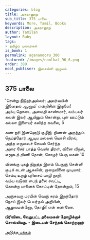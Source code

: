```yaml
---
categories: blog
title: அகநானூறு
sub_title: 375 பாலை
keywords: More, Tamil, Books
description: அகநானூறு
author: Tamilan
layout: Ruby
tags:
- தமிழ்ப் புலவர்கள்
is_book: 1
permalink: agananooru_380
featured: /images/noolkal_96_6.png
order: 380
nool_publiser: இசையினி குழுமம்
---
```



## 375 பாலை

'சென்று நீடுநர்அல்லர்; அவர்வயின்  
இனைதல் ஆனாய்' என்றிசின் இகுளை!  
அம்பு தொடை அமைதி காண்மார், வம்பலர்  
கலன் இலர் ஆயினும் கொன்று, புள் ஊட்டும்  
கல்லா இளையர் கலித்த கவலை, 5

கண நரி இனனொடு குழீஇ, நிணன் அருந்தும்  
நெய்த்தோர் ஆடிய மல்லல் மொசி விரல்,  
அத்த எருவைச் சேவல் சேர்ந்த  
அரை சேர் யாத்த வெண் திரள், வினை விறல்,  
எழூஉத் திணி தோள், சோழர் பெரு மகன் 10

விளங்கு புகழ் நிறுத்த இளம் பெருஞ் சென்னி  
குடிக் கடன் ஆகலின், குறைவினை முடிமார்,  
செம்பு உறழ் புரிசைப் பாழி நூறி,  
வம்ப வடுகர் பைந் தலை சவட்டி,  
கொன்ற யானைக் கோட்டின் தோன்றும், 15

அஞ்சுவரு மரபின் வெஞ் சுரம் இறந்தோர்  
நோய் இலர் பெயர்தல் அறியின்,  
ஆழலமன்னோ, தோழி! என் கண்ணே.

**பிரிவிடை வேறுபட்ட தலைமகன் தோழிக்குச்  
சொல்லியது. - இடையன் சேந்தங் கொற்றனார்**

[அடுத்த பக்கம்](agananooru_381)